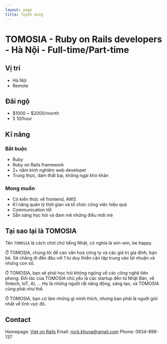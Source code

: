 ```yaml
---
layout: page
title: Tuyển dụng
---
```


# TOMOSIA - Ruby on Rails developers - Hà Nội - Full-time/Part-time
## Vị trí
* Hà Nội
* Remote

## Đãi ngộ
* $1000 ~ $2000/month
* $5 ~ 10$/hour

## Kĩ năng
### Bắt buộc
* Ruby
* Ruby on Rails framework
* 2+ năm kinh nghiệm web developer
* Trung thực, dám thất bại, không ngại khó khăn

### Mong muốn
* Có kiến thức về frontend, AWS
* Kĩ năng quản lý thời gian và tổ chức công việc hiệu quả 
* Communication tốt
* Sẵn sàng học hỏi và đam mê những điều mới mẻ

## Tại sao lại là TOMOSIA
Tên `TOMOSIA` là cách chơi chữ tiếng Nhật, có nghĩa là win-win, be happy. 

Ở TOMOSIA, chúng tôi đề cao văn hoá công ty và các giá trị gia đình, bạn bè. Sẽ chẳng đi đến đâu với 1 tư duy thiển cận tập trung vào lợi nhuận và những con số. 

Ở TOMOSIA, bạn sẽ phải học hỏi không ngừng về các công nghệ tiên phong. Đối tác của TOMOSIA chủ yếu là các startup đến từ Nhật Bản, về fintech, IoT, AI, … Họ là những người rất năng động, sáng tạo, và TOMOSIA cũng phải như thế. 

Ở TOMOSIA, bạn cứ làm những gì mình thích, nhưng bạn phải là người giỏi nhất về lĩnh vực đó. 

## Contact

Homepage: [Viet on Rails](vietonrails.com)
Email:    rock.khuya@gmail.com
Phone:    0934-898-137
